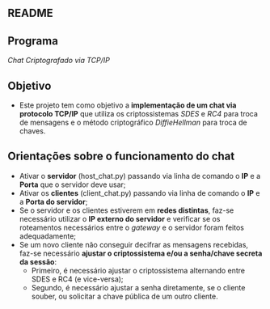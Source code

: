 README
--


Programa
--

_Chat Criptografado via TCP/IP_


Objetivo
--

- Este projeto tem como objetivo a **implementação de um chat via protocolo TCP/IP** que utiliza os criptossistemas _SDES_ e  _RC4_ para troca de mensagens e o método criptográfico _DiffieHellman_ para troca de chaves.


Orientações sobre o funcionamento do chat
--

- Ativar o **servidor** (host_chat.py) passando via linha de comando o **IP** e a **Porta** que o servidor deve usar;
- Ativar os **clientes** (client_chat.py) passando via linha de comando o **IP** e a **Porta do servidor**;
- Se o servidor e os clientes estiverem em **redes distintas**, faz-se necessário utilizar o **IP externo do servidor** e verificar se os roteamentos necessários entre o _gateway_ e o servidor foram feitos adequadamente;
- Se um novo cliente não conseguir decifrar as mensagens recebidas, faz-se necessário **ajustar o criptossistema e/ou a senha/chave secreta da sessão**:
	- Primeiro, é necessário ajustar o criptossistema alternando entre SDES e RC4 (e vice-versa);
	- Segundo, é necessário ajustar a senha diretamente, se o cliente souber, ou solicitar a chave pública de um outro cliente.
